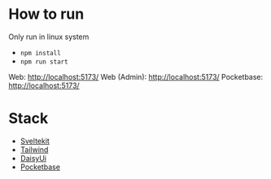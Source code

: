 # How to run

Only run in linux system

- `npm install`
- `npm run start`

Web: [http://localhost:5173/](http://localhost:5173/)
Web (Admin): [http://localhost:5173/](http://localhost:5173/admin)
Pocketbase: [http://localhost:5173/](http://127.0.0.1:8090/_)

# Stack

- [Sveltekit](https://kit.svelte.dev/)
- [Tailwind](https://tailwindcss.com/)
- [DaisyUi](https://daisyui.com/)
- [Pocketbase](https://pocketbase.io/)
